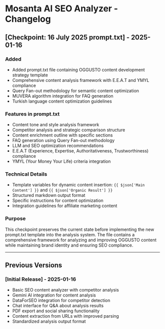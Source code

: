 # Mosanta AI SEO Analyzer - Changelog

## [Checkpoint: 16 July 2025 prompt.txt] - 2025-01-16

### Added
- Added prompt.txt file containing OGGUSTO content development strategy template
- Comprehensive content analysis framework with E.E.A.T and YMYL compliance
- Query Fan-out methodology for semantic content optimization
- MUVERA algorithm integration for FAQ generation
- Turkish language content optimization guidelines

### Features in prompt.txt
- Content tone and style analysis framework
- Competitor analysis and strategic comparison structure
- Content enrichment outline with specific sections
- FAQ generation using Query Fan-out methodology
- LLM and SEO optimization recommendations
- E.E.A.T (Experience, Expertise, Authoritativeness, Trustworthiness) compliance
- YMYL (Your Money Your Life) criteria integration

### Technical Details
- Template variables for dynamic content insertion: `{{ $json['Main Content'] }}` and `{{ $json['Organic Result'] }}`
- Structured markdown output format
- Specific instructions for content optimization
- Integration guidelines for affiliate marketing content

### Purpose
This checkpoint preserves the current state before implementing the new prompt.txt template into the analysis system. The file contains a comprehensive framework for analyzing and improving OGGUSTO content while maintaining brand identity and ensuring SEO compliance.

---

## Previous Versions

### [Initial Release] - 2025-01-16
- Basic SEO content analyzer with competitor analysis
- Gemini AI integration for content analysis
- DataForSEO integration for competitor detection
- Chat interface for Q&A about analysis results
- PDF export and social sharing functionality
- Content extraction from URLs with improved parsing
- Standardized analysis output format